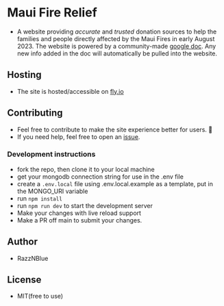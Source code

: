 # Maui Fire Relief
 - A website providing *accurate* and *trusted* donation sources to help the families and people directly affected by the Maui Fires in early August 2023. The website is powered by a community-made [google doc](https://docs.google.com/spreadsheets/d/1lExatubPl6zvsDcy4qUd3Sv1PvvKrzMhUyOzaKuId0o/edit?pli=1#gid=194434303). Any new info added in the doc will automatically be pulled into the website.

## Hosting
 - The site is hosted/accessible on [fly.io](https://maui-relief.fly.dev/)

## Contributing
 - Feel free to contribute to make the site experience better for users. 🙏
 - If you need help, feel free to open an [issue](https://github.com/razznblue/Maui-Fires-Relief/issues).

### Development instructions
   - fork the repo, then clone it to your local machine
   - get your mongodb connection string for use in the .env file
   - create a `.env.local` file using .env.local.example as a template, put in the MONGO_URI variable
   - run `npm install`
   - run `npm run dev` to start the development server
   - Make your changes with live reload support
   - Make a PR off main to submit your changes.

## Author
 - RazzNBlue

## License
 - MIT(free to use)
